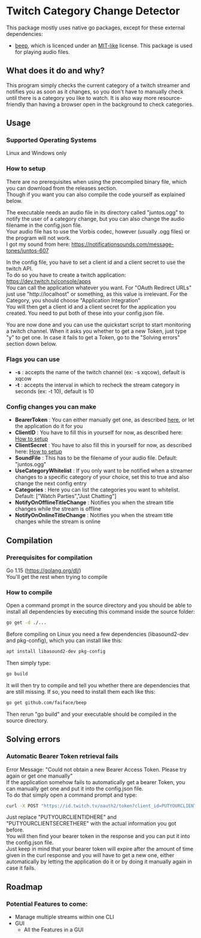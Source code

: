 # Twitch Category Change Detector
This package mostly uses native go packages, except for these external dependencies:
* [beep](https://github.com/faiface/beep), which is licenced under an [MIT-like](https://github.com/faiface/beep/blob/master/LICENSE) license. This package is used for playing audio files.

## What does it do and why?
This program simply checks the current category of a twitch streamer and notifies you as soon as it changes, so you don't have to manually check until there is a category you like to watch. It is also way more resource-friendly than having a browser open in the background to check categories.


## Usage
### Supported Operating Systems
Linux and Windows only  

### How to setup
There are no prerequisites when using the precompiled binary file, which you can download from the releases section.  
Though if you want you can also compile the code yourself as explained below.  

The executable needs an audio file in its directory called "juntos.ogg" to notify the user of a category change, but you can also change the audio filename in the config.json file.  
Your audio file has to use the Vorbis codec, however (usually .ogg files) or the program will not work.  
I got my sound from here: https://notificationsounds.com/message-tones/juntos-607  

In the config file, you have to set a client id and a client secret to use the twitch API.  
To do so you have to create a twitch application: https://dev.twitch.tv/console/apps  
You can call the application whatever you want. For "OAuth Redirect URLs" just use "http://localhost" or something, as this value is irrelevant. For the Category, you should choose "Application Integration"  
You will then get a client id and a client secret for the application you created. You need to put both of these into your config.json file.

You are now done and you can use the quickstart script to start monitoring a twitch channel. When it asks you whether to get a new Token, just type "y" to get one. In case it fails to get a Token, go to the "Solving errors" section down below.

### Flags you can use
* **-s** :   accepts the name of the twitch channel (ex: -s xqcow), default is xqcow  
* **-t** :   accepts the interval in which to recheck the stream category in seconds (ex: -t 10), default is 10  

### Config changes you can make
* **BearerToken** : You can either manually get one, as described [here](#automatic-bearer-token-retrieval-fails), or let the application do it for you  
* **ClientID** : You have to fill this in yourself for now, as described here: [How to setup](#how-to-setup)
* **ClientSecret** : You have to also fill this in yourself for now, as described here: [How to setup](#how-to-setup)
* **SoundFile** : This has to be the filename of your audio file. Default: "juntos.ogg"  
* **UseCategoryWhitelist** : If you only want to be notified when a streamer changes to a specific category of your choice, set this to true and also change the next config entry  
* **Categories** : Here you can list the categories you want to whitelist. Default: ["Watch Parties","Just Chatting"]  
* **NotifyOnOfflineTitleChange** : Notifies you when the stream title changes while the stream is offline  
* **NotifyOnOnlineTitleChange** : Notifies you when the stream title changes while the stream is online  

## Compilation
### Prerequisites for compilation
Go 1.15 (https://golang.org/dl/)  
You'll get the rest when trying to compile  


### How to compile
Open a command prompt in the source directory and you should be able to install all dependencies by executing this command inside the source folder: 
```sh
go get -d ./...
```
Before compiling on Linux you need a few dependencies (libasound2-dev and pkg-config), which you can install like this: 
```sh
apt install libasound2-dev pkg-config
```
Then simply type:
```sh
go build
```
It will then try to compile and tell you whether there are dependencies that are still missing.
If so, you need to install them each like this: 
```sh
go get github.com/faiface/beep
```
Then rerun "go build" and your executable should be compiled in the source directory.

## Solving errors
### Automatic Bearer Token retrieval fails
Error Message: "Could not obtain a new Bearer Access Token. Please try again or get one manually"  
If the application somehow fails to automatically get a bearer Token, you can manually get one and put it into the config.json file.  
To do that simply open a command prompt and type:  
```sh
curl -X POST "https://id.twitch.tv/oauth2/token?client_id=PUTYOURCLIENTIDHERE&client_secret=PUTYOURCLIENTSECRETHERE&grant_type=client_credentials"  
```
Just replace "PUTYOURCLIENTIDHERE" and "PUTYOURCLIENTSECRETHERE" with the actual information you got before.  
You will then find your bearer token in the response and you can put it into the config.json file.  
Just keep in mind that your bearer token will expire after the amount of time given in the curl response and you will have to get a new one, either automatically by letting the application do it or by doing it manually again in case it fails.  

## Roadmap
### Potential Features to come:
* Manage multiple streams within one CLI
* GUI
  * All the Features in a GUI